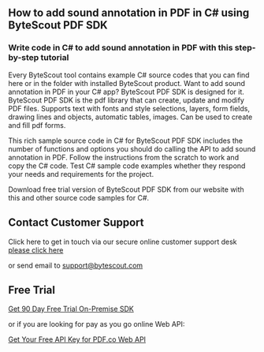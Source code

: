 ## How to add sound annotation in PDF in C# using ByteScout PDF SDK

### Write code in C# to add sound annotation in PDF with this step-by-step tutorial

Every ByteScout tool contains example C# source codes that you can find here or in the folder with installed ByteScout product. Want to add sound annotation in PDF in your C# app? ByteScout PDF SDK is designed for it. ByteScout PDF SDK is the pdf library that can create, update and modify PDF files. Supports text with fonts and style selections, layers, form fields, drawing lines and objects, automatic tables, images. Can be used to create and fill pdf forms.

This rich sample source code in C# for ByteScout PDF SDK includes the number of functions and options you should do calling the API to add sound annotation in PDF. Follow the instructions from the scratch to work and copy the C# code. Test C# sample code examples whether they respond your needs and requirements for the project.

Download free trial version of ByteScout PDF SDK from our website with this and other source code samples for C#.

## Contact Customer Support

Click here to get in touch via our secure online customer support desk [please click here](https://bytescout.zendesk.com/hc/en-us/requests/new?subject=ByteScout%20PDF%20SDK%20Question)

or send email to [support@bytescout.com](mailto:support@bytescout.com?subject=ByteScout%20PDF%20SDK%20Question) 

## Free Trial

[Get 90 Day Free Trial On-Premise SDK](https://bytescout.com/download/web-installer?utm_source=github-readme)

or if you are looking for pay as you go online Web API:

[Get Your Free API Key for PDF.co Web API](https://pdf.co/documentation/api?utm_source=github-readme)